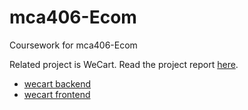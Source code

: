 # mca406-Ecom

Coursework for mca406-Ecom

Related project is WeCart. Read the project report [here](./wecart-project-report.pdf).

- [wecart backend](https://github.com/jatin69/wecart-backend)
- [wecart frontend](https://github.com/rumansaleem/wecart-client) 